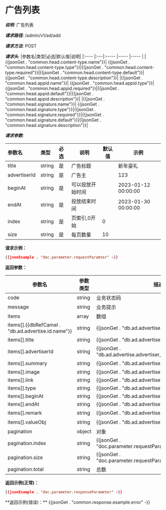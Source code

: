 # 广告列表
***说明***: 广告列表

***请求路径***: <Uri>/admin/v1/ad/add</Uri>

***请求方法***: POST
<Ref file="./example/sql/ad.sql#ad" name="db.ad"/>
<!--db.ad  _ref="file:///./example/sql/ad.sql#ad"  -->
<Ref file="./example/doc/common.md#doc.parameter" namespace="common.head"/>
<!--common.head _ref="file:///./example/doc/common.md#doc.parameter"-->

***请求头***:
|参数名|类型|必选|默认值|说明|
|:----    |:---|:----- |-----   |-----   |
|{{jsonGet . "common.head.content-type.name"}}| {{jsonGet . "common.head.content-type.type"}}|{{jsonGet . "common.head.content-type.required"}}|{{jsonGet . "common.head.content-type.default"}}|{{jsonGet . "common.head.content-type.description"}}|
|{{jsonGet . "common.head.appid.name"}}| {{jsonGet . "common.head.appid.type"}}|{{jsonGet . "common.head.appid.required"}}|{{jsonGet . "common.head.appid.default"}}|{{jsonGet . "common.head.appid.description"}}|
|{{jsonGet . "common.head.signature.name"}}| {{jsonGet . "common.head.signature.type"}}|{{jsonGet . "common.head.signature.required"}}|{{jsonGet . "common.head.signature.default"}}|{{jsonGet . "common.head.signature.description"}}|


***请求参数***:
<Parameter  namespace="doc.parameter.requestParamter" column="name,type,required,description,default,example" position="body" encoding="markdown/table" >
<!--doc.parameter.requestParamter _column="name,type,required,description,default,example"  position=body-->
|参数名|类型|必选|说明|默认值|示例|
|:----    |:---|:----- |-----   |-----   |-----   |
|title| string|是|广告标题||新年豪礼|
|advertiserId| string|是|广告主||123|
|beginAt| string|是|可以投放开始时间||2023-01-12 00:00:00|
|endAt| string|是|投放结束时间||2023-01-30 00:00:00|
|index| string|是|页索引,0开始|0||
|size| string|是|每页数量|10||
</Parameter>

**请求示例：**
```json
{{jsonExample . "doc.parameter.requestParamter" -}}
``` 
<Parameter namespace="doc.parameter.response" encoding="markdown/table" column="name,type,description,example" position="body"  httpSttus="200">

**返回参数：**
<!--doc.parameter.responseParameter position=body httpStatus="200" _column="name,type,description,example"-->
| 参数名                | 参数类型 | 描述             | 示例                      |
| --------------------- | -------- | ---------------- | ------------------------- |
|code                  | string   | 业务状态码         | 0                         |
| message   | string   | 业务提示           | ok                         |
| items               | array | 数组         | -                        |
|items[].{{dbRefCamel . "db.ad.advertise.id.name"}}|string |{{jsonGet . "db.ad.advertise.id.comment"}}|0| 
| <!--map _value="db.ad.advertise.title"-->items[].title|string |{{jsonGet . "db.ad.advertise.title.comment"}}|新年好礼| 
| <!--map _value="db.ad.advertise.advertiser_id"-->items[].advertiserId|string |{{jsonGet . "db.ad.advertise.advertiser_id.comment"}}|123| 
| <!--map _value="db.ad.advertise.summary"-->items[].summary|string |{{jsonGet . "db.ad.advertise.summary.comment"}}|下单有豪礼| 
| <!--map _value="db.ad.advertise.image"-->items[].image|string |{{jsonGet . "db.ad.advertise.image.comment"}}|http://image.service.cn/new_year.jpg"| 
| <!--map _value="db.ad.advertise.link"-->items[].link|string |{{jsonGet . "db.ad.advertise.link.comment"}}|http://gift.servcice.cn/new_year_git| 
| <!--map _value="db.ad.advertise.type"-->items[].type|string |{{jsonGet . "db.ad.advertise.type.comment"}}|image| 
| <!--map _value="db.ad.advertise.beginAt"-->items[].beginAt|string |{{jsonGet . "db.ad.advertise.begin_at.comment"}}|2023-01-12 00:00:00| 
| <!--map _value="db.ad.advertise.endAt"-->items[].endAt|string |{{jsonGet . "db.ad.advertise.end_at.comment"}}|2023-01-30 00:00:00| 
| <!--map _value="db.ad.advertise.remark"-->items[].remark|string |{{jsonGet . "db.ad.advertise.remark.comment"}}|营养早餐广告| 
| <!--map _value="db.ad.advertise.valueObj"-->items[].valueObj|string |{{jsonGet . "db.ad.advertise.value_obj.comment"}}|值对象| 
| pagination|object |对象|| 
| <!--map _value="doc.parameter.requestParamter.index"-->pagination.index|string |{{jsonGet . "doc.parameter.requestParamter.index.description"}}|{{jsonGet . "doc.parameter.requestParamter.index.default"}}| 
| <!--map _value="doc.parameter.requestParamter.size"-->pagination.size|string |{{jsonGet . "doc.parameter.requestParamter.size.description"}}|{{jsonGet . "doc.parameter.requestParamter.size.default"}}| 
| pagination.total|string |总数|60| 

</Parameter>

<Example namespace="api.example.response.200" encoding="markdown/code">

**返回示例(正常)：**
```json 
{{jsonExample . "doc.parameter.responseParameter" -}}
``` 
</Example>
<!--common.response.example.error _ref="file:///./example/doc/common.md#doc.response.example.error" /-->
**返回示例(错误)：**
{{jsonGet . "common.response.example.error" -}}